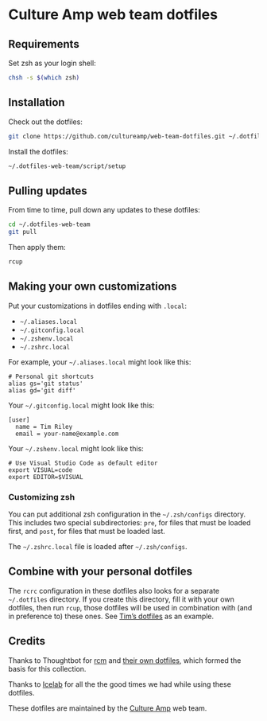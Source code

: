 # Culture Amp web team dotfiles

## Requirements

Set zsh as your login shell:

```sh
chsh -s $(which zsh)
```

## Installation

Check out the dotfiles:

```sh
git clone https://github.com/cultureamp/web-team-dotfiles.git ~/.dotfiles-web-team
```

Install the dotfiles:

```sh
~/.dotfiles-web-team/script/setup
```

## Pulling updates

From time to time, pull down any updates to these dotfiles:

```sh
cd ~/.dotfiles-web-team
git pull
```

Then apply them:

```sh
rcup
```

## Making your own customizations

Put your customizations in dotfiles ending with `.local`:

- `~/.aliases.local`
- `~/.gitconfig.local`
- `~/.zshenv.local`
- `~/.zshrc.local`

For example, your `~/.aliases.local` might look like this:

```
# Personal git shortcuts
alias gs='git status'
alias gd='git diff'
```

Your `~/.gitconfig.local` might look like this:

```
[user]
  name = Tim Riley
  email = your-name@example.com
```

Your `~/.zshenv.local` might look like this:

```
# Use Visual Studio Code as default editor
export VISUAL=code
export EDITOR=$VISUAL
```

### Customizing zsh

You can put additional zsh configuration in the `~/.zsh/configs` directory. This
includes two special subdirectories: `pre`, for files that must be loaded first,
and `post`, for files that must be loaded last.

The `~/.zshrc.local` file is loaded after `~/.zsh/configs`.

## Combine with your personal dotfiles

The `rcrc` configuration in these dotfiles also looks for a separate
`~/.dotfiles` directory. If you create this directory, fill it with your own
dotfiles, then run `rcup`, those dotfiles will be used in combination with (and
in preference to) these ones. See [Tim’s dotfiles][tims-dotfiles] as an example.

[tims-dotfiles]: https://github.com/timriley/dotfiles

## Credits

Thanks to Thoughtbot for [rcm](https://github.com/thoughtbot/rcm) and [their own
dotfiles](https://github.com/thoughtbot/dotfiles), which formed the basis for
this collection.

Thanks to [Icelab](https://icelab.com.au/) for all the the good times we had
while using these dotfiles.

These dotfiles are maintained by the [Culture Amp](https://www.cultureamp.com)
web team.
